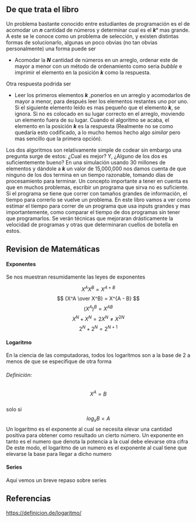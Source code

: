 ## De que trata el libro

Un problema bastante conocido entre estudiantes de programación es el de acomodar un ***n*** cantidad de números y determinar cual es el ***k***° mas grande. A este se le conoce como un problema de selección, y existen distintas formas de solucionarlo, algunas un poco obvias (no tan obvias personalmente) una forma puede ser 
- Acomodar la ***N*** cantidad de números en un arreglo, ordenar este de mayor a menor con un método de ordenamiento como seria *bubble* e imprimir el elemento en la posición ***k*** como la respuesta.  

Otra respuesta podrida ser
- Leer los primeros elementos ***k*** ,ponerlos en un arreglo y acomodarlos de mayor a menor, para después leer los elementos restantes uno por uno. Si el siguiente elemento leído es mas pequeño que el elemento ***k***, se ignora. Si no es colocado en su lugar correcto en el arreglo, moviendo un elemento fuera de su lugar. Cuando el algoritmo se acaba, el elemento en la posición ***k*** es la respuesta (Realmente no se como quedaría esto codificado, a lo mucho hemos hecho algo *similar* pero mas sencillo que la primera opción).  

Los dos algoritmos son relativamente simple de codear sin embargo una pregunta surge de estos: ¿Cual es mejor? Y, ¿Alguno de los dos es suficientemente bueno?
En una simulación usando 30 millones de elementos y dándole a ***k*** un valor de 15,000,000 nos damos cuenta de que ninguno de los dos termina en un tiempo razonable, tomando días de procesamiento para terminar.
Un concepto importante a tener en cuenta es que en muchos problemas, escribir un programa que sirva no es suficiente. Si el programa se tiene que correr con tamaños grandes de información, el tiempo para correrlo se vuelve un problema. En este libro vamos a ver como estimar el tiempo para correr de un programa que usa inputs grandes y mas importantemente, como comparar el tiempo de dos programas sin tener que programarlos. Se verán técnicas que mejoraran drásticamente la velocidad de programas y otras que determinaran cuellos de botella en estos.

## Revision de Matemáticas
#### Exponentes
Se nos muestran resumidamente las leyes de exponentes 

$$
X^A X^B = X^{A+B}
$$ 
$$
{X^A \over X^B} = X^{A - B}
$$
$$
(X^A)^B = X^{AB}
$$
$$
X^N + X^N = 2X^N ≠ X^{2N}
$$
$$
2^N + 2 ^ N = 2^{N+1}
$$
#### Logaritmo
En la ciencia de las computadoras, todos los logaritmos son a la base de 2 a menos de que se especifique de otra forma 
###### Definición:
$$
X^A = B$$  
solo si
$$log_x B = A$$
Un logaritmo es el exponente al cual se necesita elevar una cantidad positiva para obtener como resultado un cierto número. Un exponente en tanto es el numero que denota la potencia a la cual debe elevarse otra cifra
De este modo, el logaritmo de un numero es el exponente al cual tiene que elevarse la base para llegar a dicho numero 
#### Series
Aquí vemos un breve repaso sobre series 

## Referencias
https://definicion.de/logaritmo/